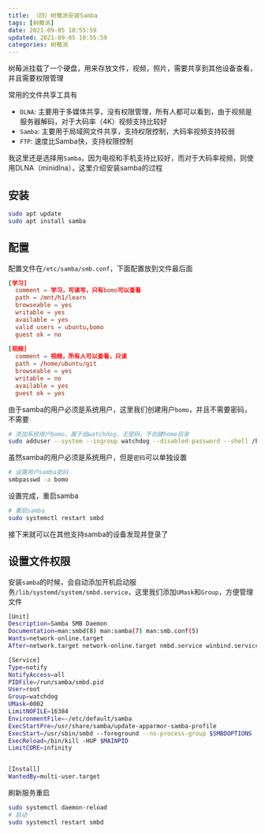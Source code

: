 ```yaml
---
title: （四）树莓派安装Samba
tags: [树莓派]
date: 2021-09-05 10:55:59
updated: 2021-09-05 10:55:59
categories: 树莓派
---
```


树莓派挂载了一个硬盘，用来存放文件，视频，照片，需要共享到其他设备查看，并且需要权限管理

常用的文件共享工具有

* `DLNA`: 主要用于多媒体共享，没有权限管理，所有人都可以看到，由于视频是服务器解码，对于大码率（4K）视频支持比较好
* `Samba`: 主要用于局域网文件共享，支持权限控制，大码率视频支持较弱
* `FTP`: 速度比Samba快，支持权限控制

<!-- more -->

我这里还是选择用`Samba`，因为电视和手机支持比较好，而对于大码率视频，则使用DLNA（minidlna），这里介绍安装samba的过程

## 安装

```sh
sudo apt update
sudo apt install samba
```

## 配置

配置文件在`/etc/samba/smb.conf`，下面配置放到文件最后面

```conf
[学习]
  comment = 学习，可读写，只有bomo可以查看
  path = /mnt/h1/learn
  browseable = yes
  writable = yes
  available = yes
  valid users = ubuntu,bomo
  guest ok = no
  
[视频]
  comment = 视频，所有人可以查看，只读
  path = /home/ubuntu/git
  browseable = yes
  writable = no
  available = yes
  guest ok = yes  
```

由于samba的用户必须是系统用户，这里我们创建用户`bomo`，并且不需要密码，不需要

```sh
# 添加系统用户bomo，属于组watchdog，无密码，不创建home目录
sudo adduser --system --ingroup watchdog --disabled-password --shell /bin/bash --no-create-home bomo
```

虽然samba的用户必须是系统用户，但是`密码`可以单独设置

```sh
# 设置用户samba密码
smbpasswd -a bomo
```

设置完成，重启samba

```sh
# 重启samba
sudo systemctl restart smbd
```

接下来就可以在其他支持samba的设备发现并登录了

## 设置文件权限

安装`samba`的时候，会自动添加开机启动服务`/lib/systemd/system/smbd.service`，这里我们添加`UMask`和`Group`，方便管理文件

```sh
[Unit]
Description=Samba SMB Daemon
Documentation=man:smbd(8) man:samba(7) man:smb.conf(5)
Wants=network-online.target
After=network.target network-online.target nmbd.service winbind.service

[Service]
Type=notify
NotifyAccess=all
PIDFile=/run/samba/smbd.pid
User=root
Group=watchdog
UMask=0002
LimitNOFILE=16384
EnvironmentFile=-/etc/default/samba
ExecStartPre=/usr/share/samba/update-apparmor-samba-profile
ExecStart=/usr/sbin/smbd --foreground --no-process-group $SMBDOPTIONS
ExecReload=/bin/kill -HUP $MAINPID
LimitCORE=infinity


[Install]
WantedBy=multi-user.target
```

刷新服务重启

```sh
sudo systemctl daemon-reload
# 启动
sudo systemctl restart smbd
```